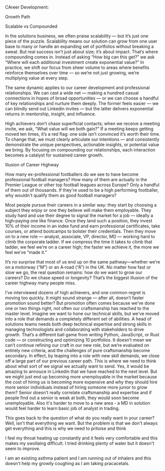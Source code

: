 
CAreer Development: 

Growth Path

Scalable vs Compounded

In the solutions business, we often praise scalability — but it’s just one piece of the puzzle. Scalability means our solution can grow from one user base to many or handle an expanding set of portfolios without breaking a sweat. But real success isn’t just about size; it’s about impact. That’s where compounding comes in. Instead of asking “How big can this get?” we ask “Where will each additional investment create exponential value?” In practice, we shift our focus from sheer volume to areas where benefits reinforce themselves over time — so we’re not just growing, we’re multiplying value at every step.

The same dynamic applies to our career development and professional relationships. We can cast a wide net — making a hundred casual connections in hopes of broad opportunities — or we can choose a handful of key relationships and nurture them deeply. The former feels easier — we can blindly send out Linkedin invites — but the latter delivers exponential returns in mentorship, insight, and influence.

High achievers don’t chase superficial contacts; when we receive a meeting invite, we ask, “What value will we both gain?” If a meeting keeps getting moved ten times, it’s a red flag: one side isn’t convinced it’s worth their time. To change that, we must clearly articulate our intentions — and consistently demonstrate the unique perspectives, actionable insights, or potential value we bring. By focusing on compounding our relationships, each interaction becomes a catalyst for sustained career growth.

Illusion of Career Highway

How many ex-professional footballers do we see to have become professional football managers? How many of them are actually in the Premier League or other top football leagues across Europe? Only a handful of them out of thousands. If they're used to be a high performing footballer, why wouldn't qualify them as good football managers? 




Most people pursue their careers in a similar way: they start by choosing a subject they enjoy or one they believe will make them employable. They study hard and use their degree to signal the market for a job — ideally a high‑paying one like finance. Once they land such a position, they invest 10% of their income in an index fund and earn professional certificates, take courses, or attend bootcamps to bolster their credentials. Then they move on to a new role — analyst, associate, VP, director, MD — working hard to climb the corporate ladder. If we compress the time it takes to climb that ladder, we feel we’re on a career high; the faster we achieve it, the more we feel we’ve “made it.”

It’s no surprise that most of us end up on the same pathway—whether we’re on a motorway (“M”) or an A‑road (“A”) in the UK. No matter how fast or slow we go, the real question remains: how do we want to grow our careers? Do we chase speed or longevity? That’s the biggest illusion of the career highway many people miss.

I’ve interviewed dozens of high achievers, and one common regret is moving too quickly. It might sound strange — after all, doesn’t faster promotion sound better? But promotion often comes because we’ve done one or two things right, not often our craftsmanship has reached to the master level. Imagine we want to hone our technical skills, but we’ve moved into a role that demands a completely different set of abilities. A head of solutions teams needs both deep technical expertise and strong skills in managing technologists and collaborating with stakeholders to drive growth. That’s a different ball game from writing Python, JavaScript, or Rust code — or constructing and optimizing 10 portfolios. It doesn’t mean we can’t continue refining our craft in our new role, but we’re evaluated on entirely new criteria, and the challenges of pure craftsmanship become secondary. In effect, by leaping into a role with new skill demands, we close off a large part of our previous career path. This is where we need to think about what sort of we signal we actually want to send. Yes, it would be amazing to annouce in Linkedin that we have reached to the next level. But we might just end up becoming more unemployable in the market because the cost of hiring us is becoming more expensive and why they should hire more senior individuals instead of hiring someone more junior to grow them? Senior doesn't really correlate craftsmanship and expertise and if people find out a senior is weak at both, they would soon become unemployable. Also it's harder to move to a new area - a MD in solution would feel harder to learn basic job of analyst in trading. 

This goes back to the question of what do you really want in your career? Well, isn't that everything we want. But the problem is that we don't always get everything and this is why we need to pritoise and think 


I feel my throat heating up constantly and it feels very comfortable and this makes my swollaing difficult. I tried drinking plenty of water but it doesn't seem to improve. 

I am an existing asthma patient and I am running out of inhalers and this doesn't help my growily coughing as I am taking pracacetals.  